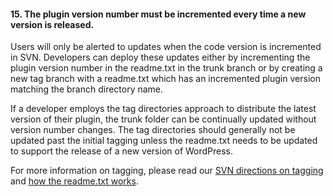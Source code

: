 <h4>15. The plugin version number must be incremented every time a new version is released.</h4>

Users will only be alerted to updates when the code version is incremented in SVN. Developers can deploy these updates either by incrementing the plugin version number in the readme.txt in the trunk branch or by creating a new tag branch with a readme.txt which has an incremented plugin version matching the branch directory name.

If a developer employs the tag directories approach to distribute the latest version of their plugin, the trunk folder can be continually updated without version number changes. The tag directories should generally not be updated past the initial tagging unless the readme.txt needs to be updated to support the release of a new version of WordPress.

For more information on tagging, please read our [SVN directions on tagging](https://developer.wordpress.org/plugins/wordpress-org/how-to-use-subversion/#task-3) and [how the readme.txt works](https://developer.wordpress.org/plugins/wordpress-org/how-your-readme-txt-works/).